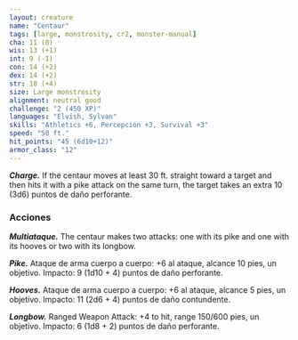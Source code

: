 ```yaml
---
layout: creature
name: "Centaur"
tags: [large, monstrosity, cr2, monster-manual]
cha: 11 (0)
wis: 13 (+1)
int: 9 (-1)
con: 14 (+2)
dex: 14 (+2)
str: 18 (+4)
size: Large monstrosity
alignment: neutral good
challenge: "2 (450 XP)"
languages: "Elvish, Sylvan"
skills: "Athletics +6, Percepción +3, Survival +3"
speed: "50 ft."
hit_points: "45 (6d10+12)"
armor_class: "12"
---
```


***Charge.*** If the centaur moves at least 30 ft. straight toward a target and then hits it with a pike attack on the same turn, the target takes an extra 10 (3d6) puntos de daño perforante.

### Acciones

***Multiataque.*** The centaur makes two attacks: one with its pike and one with its hooves or two with its longbow.

***Pike.*** Ataque de arma cuerpo a cuerpo: +6 al ataque, alcance 10 pies, un objetivo. Impacto: 9 (1d10 + 4) puntos de daño perforante.

***Hooves.*** Ataque de arma cuerpo a cuerpo: +6 al ataque, alcance 5 pies, un objetivo. Impacto: 11 (2d6 + 4) puntos de daño contundente.

***Longbow.*** Ranged Weapon Attack: +4 to hit, range 150/600 pies, un objetivo. Impacto: 6 (1d8 + 2) puntos de daño perforante.
